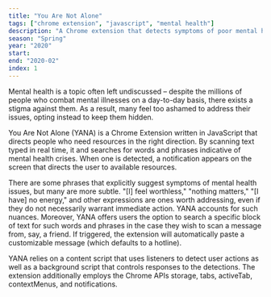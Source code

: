 ```yaml
---
title: "You Are Not Alone"
tags: ["chrome extension", "javascript", "mental health"]
description: "A Chrome extension that detects symptoms of poor mental health and directs its users to resources."
season: "Spring"
year: "2020"
start:
end: "2020-02"
index: 1
---
```


Mental health is a topic often left undiscussed – despite the millions of people who combat mental illnesses on a day-to-day basis, there exists a stigma against them. As a result, many feel too ashamed to address their issues, opting instead to keep them hidden.

You Are Not Alone (YANA) is a Chrome Extension written in JavaScript that directs people who need resources in the right direction. By scanning text typed in real time, it and searches for words and phrases indicative of mental health crises. When one is detected, a notification appears on the screen that directs the user to available resources.

There are some phrases that explicitly suggest symptoms of mental health issues, but many are more subtle. "[I] feel worthless," "nothing matters," "[I have] no energy," and other expressions are ones worth addressing, even if they do not necessarily warrant immediate action. YANA accounts for such nuances. Moreover, YANA offers users the option to search a specific block of text for such words and phrases in the case they wish to scan a message from, say, a friend. If triggered, the extension will automatically paste a customizable message (which defaults to a hotline).

YANA relies on a content script that uses listeners to detect user actions as well as a background script that controls responses to the detections. The extension additionally employs the Chrome APIs storage, tabs, activeTab, contextMenus, and notifications.